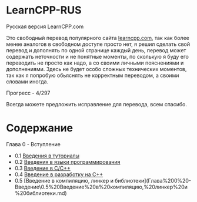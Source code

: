 # LearnCPP-RUS

Русская версия LearnCPP.com

Это свободный перевод популярного сайта [learncpp.com](https://www.learncpp.com/), так как более менее аналогов в свободном доступе просто нет, я решил сделать свой перевод и дополнять по одной странице каждый день, перевод может содержать неточности и не понятные моменты, по сколькую я буду его переводить не просто как надо, а со своими личными пояснениями и дополнениями. Здесь не будет особо сложных технических моментов, так как я попробую обьяснять не корректным переводом, а своими словами иногда.

Прогресс - 4/297

Всегда можете предложить исправление для перевода, всем спасибо.

# Содержание

Глава 0 - Вступление
 - 0.1 [Введения в туториалы](Глава%200%20-%20Введение/0.1%20Введения%20в%20эти%20туториалы.md)
 - 0.2 [Введения в языки программирования](Глава%200%20-%20Введение/0.2%20Введения%20в%20языки%20программирования.md)
 - 0.3 [Введение в C/C++](Глава%200%20-%20Введение/0.3%20Введение%20в%20C%2C%20C%2B%2B.md)
 - 0.4 [Введение в разработку на С++](Глава%200%20-%20Введение/0.4%20Введение%20в%20разработку%20на%20C%2B%2B.md)
 - 0.5 [Введение в компиляцию, линкер и библиотеки](Глава%200%20- Введение\0.5%20Введение%20в%20компиляцию,%20линкер%20и%20библиотеки.md)
 